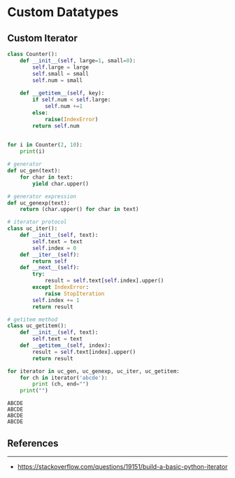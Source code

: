 
# Custom Datatypes

## Custom Iterator


```python
class Counter():
    def __init__(self, large=1, small=0):
        self.large = large
        self.small = small
        self.num = small
    
    def __getitem__(self, key):
        if self.num < self.large:
            self.num +=1
        else:
            raise(IndexError)
        return self.num
        
```


```python
for i in Counter(2, 10):
    print(i)
```


```python
# generator
def uc_gen(text):
    for char in text:
        yield char.upper()

# generator expression
def uc_genexp(text):
    return (char.upper() for char in text)

# iterator protocol
class uc_iter():
    def __init__(self, text):
        self.text = text
        self.index = 0
    def __iter__(self):
        return self
    def __next__(self):
        try:
            result = self.text[self.index].upper()
        except IndexError:
            raise StopIteration
        self.index += 1
        return result

# getitem method
class uc_getitem():
    def __init__(self, text):
        self.text = text
    def __getitem__(self, index):
        result = self.text[index].upper()
        return result
```


```python
for iterator in uc_gen, uc_genexp, uc_iter, uc_getitem:
    for ch in iterator('abcde'):
        print (ch, end="")
    print("")
```

    ABCDE
    ABCDE
    ABCDE
    ABCDE


## References
---

- https://stackoverflow.com/questions/19151/build-a-basic-python-iterator
